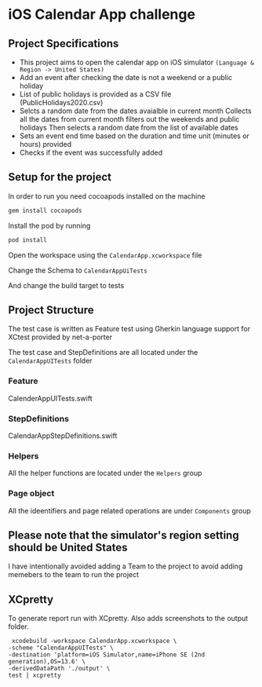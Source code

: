 # iOS Calendar App challenge

## Project Specifications

- This project aims to open the calendar app on iOS simulator ```(Language & Region -> United States)```
- Add an event after checking the date is not a weekend or a public holiday
- List of public holidays is provided as a CSV file (PublicHolidays2020.csv)
- Selcts a random date from the dates avaialble in current month
Collects all the dates from current month filters out the weekends and public holidays
Then selects a random date from the list of available dates
- Sets an event end time based on the duration and time unit (minutes or hours) provided
- Checks if the event was successfully added

## Setup for the project

In order to run you need cocoapods installed on the machine

```bash
gem install cocoapods
```
Install the pod by running

```bash
pod install
```

Open the workspace using the ```CalendarApp.xcworkspace``` file

Change the Schema to ``CalendarAppUiTests``

And change the build target to tests

## Project Structure

The test case is written as Feature test using Gherkin language support for XCtest provided by net-a-porter

The test case and StepDefinitions are all located under the ```CalendarAppUITests``` folder

### Feature 

CalenderAppUITests.swift

### StepDefinitions

CalendarAppStepDefinitions.swift

### Helpers

All the helper functions are located under the ```Helpers``` group

### Page object

All the ideentifiers and page related operations are under ```Components``` group

## Please note that the simulator's region setting should be United States 

I have intentionally avoided adding a Team to the project to avoid adding memebers to the team to run the project

## XCpretty

To generate report run with XCpretty. Also adds screenshots to the output folder.

``` 
 xcodebuild -workspace CalendarApp.xcworkspace \
-scheme "CalendarAppUITests" \
-destination 'platform=iOS Simulator,name=iPhone SE (2nd generation),OS=13.6' \
-derivedDataPath './output' \
test | xcpretty 
```


